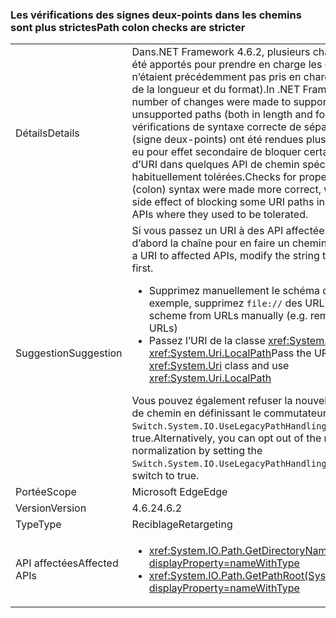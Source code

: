 ### <a name="path-colon-checks-are-stricter"></a><span data-ttu-id="69acd-101">Les vérifications des signes deux-points dans les chemins sont plus strictes</span><span class="sxs-lookup"><span data-stu-id="69acd-101">Path colon checks are stricter</span></span>

|   |   |
|---|---|
|<span data-ttu-id="69acd-102">Détails</span><span class="sxs-lookup"><span data-stu-id="69acd-102">Details</span></span>|<span data-ttu-id="69acd-103">Dans.NET Framework 4.6.2, plusieurs changements ont été apportés pour prendre en charge les chemins qui n’étaient précédemment pas pris en charge (à la fois du fait de la longueur et du format).</span><span class="sxs-lookup"><span data-stu-id="69acd-103">In .NET Framework 4.6.2, a number of changes were made to support previously unsupported paths (both in length and format).</span></span> <span data-ttu-id="69acd-104">Les vérifications de syntaxe correcte de séparateur de lecteur (signe deux-points) ont été rendues plus exactes, ce qui a eu pour effet secondaire de bloquer certains chemins d’URI dans quelques API de chemin spécifiques qui étaient habituellement tolérées.</span><span class="sxs-lookup"><span data-stu-id="69acd-104">Checks for proper drive separator (colon) syntax were made more correct, which had the side effect of blocking some URI paths in a few select Path APIs where they used to be tolerated.</span></span>|
|<span data-ttu-id="69acd-105">Suggestion</span><span class="sxs-lookup"><span data-stu-id="69acd-105">Suggestion</span></span>|<span data-ttu-id="69acd-106">Si vous passez un URI à des API affectées, modifiez d’abord la chaîne pour en faire un chemin valide.</span><span class="sxs-lookup"><span data-stu-id="69acd-106">If passing a URI to affected APIs, modify the string to be a legal path first.</span></span><ul><li><span data-ttu-id="69acd-107">Supprimez manuellement le schéma des URL (par exemple, supprimez <code>file://</code> des URL)</span><span class="sxs-lookup"><span data-stu-id="69acd-107">Remove the scheme from URLs manually (e.g. remove <code>file://</code> from URLs)</span></span></li><li><span data-ttu-id="69acd-108">Passez l’URI de la classe <xref:System.Uri> et utilisez <xref:System.Uri.LocalPath></span><span class="sxs-lookup"><span data-stu-id="69acd-108">Pass the URI to the <xref:System.Uri> class and use <xref:System.Uri.LocalPath></span></span></li></ul><span data-ttu-id="69acd-109">Vous pouvez également refuser la nouvelle normalisation de chemin en définissant le commutateur AppContext <code>Switch.System.IO.UseLegacyPathHandling</code> sur true.</span><span class="sxs-lookup"><span data-stu-id="69acd-109">Alternatively, you can opt out of the new path normalization by setting the <code>Switch.System.IO.UseLegacyPathHandling</code> AppContext switch to true.</span></span>|
|<span data-ttu-id="69acd-110">Portée</span><span class="sxs-lookup"><span data-stu-id="69acd-110">Scope</span></span>|<span data-ttu-id="69acd-111">Microsoft Edge</span><span class="sxs-lookup"><span data-stu-id="69acd-111">Edge</span></span>|
|<span data-ttu-id="69acd-112">Version</span><span class="sxs-lookup"><span data-stu-id="69acd-112">Version</span></span>|<span data-ttu-id="69acd-113">4.6.2</span><span class="sxs-lookup"><span data-stu-id="69acd-113">4.6.2</span></span>|
|<span data-ttu-id="69acd-114">Type</span><span class="sxs-lookup"><span data-stu-id="69acd-114">Type</span></span>|<span data-ttu-id="69acd-115">Reciblage</span><span class="sxs-lookup"><span data-stu-id="69acd-115">Retargeting</span></span>|
|<span data-ttu-id="69acd-116">API affectées</span><span class="sxs-lookup"><span data-stu-id="69acd-116">Affected APIs</span></span>|<ul><li><xref:System.IO.Path.GetDirectoryName(System.String)?displayProperty=nameWithType></li><li><xref:System.IO.Path.GetPathRoot(System.String)?displayProperty=nameWithType></li></ul>|

